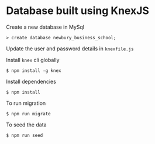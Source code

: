 # Database built using KnexJS

Create a new database in MySql

```
> create database newbury_business_school;
```

Update the user and password details in `knexfile.js`

Install `knex` cli globally

```
$ npm install -g knex
```

Install dependencies

```
$ npm install
```

To run migration

```
$ npm run migrate
```

To seed the data

```
$ npm run seed
```
